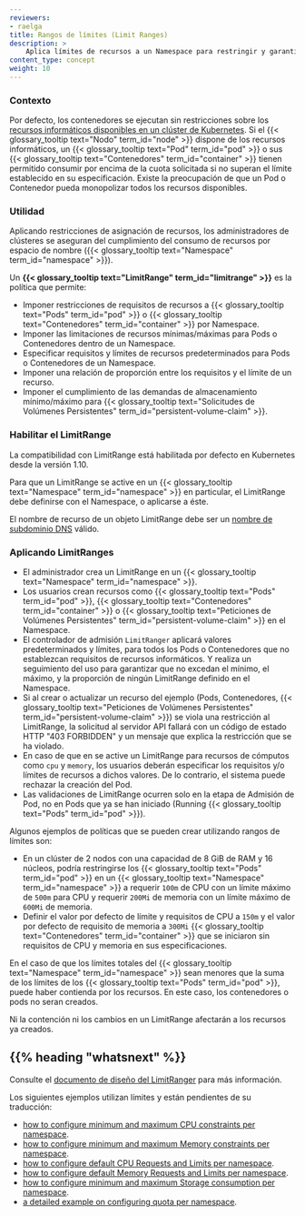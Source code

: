 ```yaml
---
reviewers:
- raelga
title: Rangos de límites (Limit Ranges)
description: >
    Aplica límites de recursos a un Namespace para restringir y garantizar la asignación y consumo de recursos informáticos.
content_type: concept
weight: 10
---
```


<!-- overview -->

### Contexto

Por defecto, los contenedores se ejecutan sin restricciones sobre los [recursos informáticos disponibles en un clúster de Kubernetes](/docs/concepts/configuration/manage-resources-containers/).
Si el {{< glossary_tooltip text="Nodo" term_id="node" >}} dispone de los recursos informáticos, un {{< glossary_tooltip text="Pod" term_id="pod" >}} o sus {{< glossary_tooltip text="Contenedores" term_id="container" >}} tienen permitido consumir por encima de la cuota solicitada si no superan el límite establecido en su especificación.
Existe la preocupación de que un Pod o Contenedor pueda monopolizar todos los recursos disponibles.

### Utilidad

Aplicando restricciones de asignación de recursos, los administradores de clústeres se aseguran del cumplimiento del consumo de recursos por espacio de nombre ({{< glossary_tooltip text="Namespace" term_id="namespace" >}}).

Un **{{< glossary_tooltip text="LimitRange" term_id="limitrange" >}}** es la política que permite:

- Imponer restricciones de requisitos de recursos a {{< glossary_tooltip text="Pods" term_id="pod" >}} o {{< glossary_tooltip text="Contenedores" term_id="container" >}} por Namespace.
- Imponer las limitaciones de recursos mínimas/máximas para Pods o Contenedores dentro de un Namespace.
- Especificar requisitos y límites de recursos predeterminados para Pods o Contenedores de un Namespace.
- Imponer una relación de proporción entre los requisitos y el límite de un recurso.
- Imponer el cumplimiento de las demandas de almacenamiento mínimo/máximo para {{< glossary_tooltip text="Solicitudes de Volúmenes Persistentes" term_id="persistent-volume-claim" >}}.

### Habilitar el LimitRange

La compatibilidad con LimitRange está habilitada por defecto en Kubernetes desde la versión 1.10.

Para que un LimitRange se active en un {{< glossary_tooltip text="Namespace" term_id="namespace" >}} en particular, el LimitRange debe definirse con el Namespace, o aplicarse a éste.

El nombre de recurso de un objeto LimitRange debe ser un
[nombre de subdominio DNS](/docs/concepts/overview/working-with-objects/names#dns-subdomain-names) válido.

### Aplicando LimitRanges

- El administrador crea un LimitRange en un {{< glossary_tooltip text="Namespace" term_id="namespace" >}}.
- Los usuarios crean recursos como {{< glossary_tooltip text="Pods" term_id="pod" >}}, {{< glossary_tooltip text="Contenedores" term_id="container" >}} o {{< glossary_tooltip text="Peticiones de Volúmenes Persistentes" term_id="persistent-volume-claim" >}} en el Namespace.
- El controlador de admisión `LimitRanger` aplicará valores predeterminados y límites, para todos los Pods o Contenedores que no establezcan requisitos de recursos informáticos. Y realiza un seguimiento del uso para garantizar que no excedan el mínimo, el máximo, y la proporción de ningún LimitRange definido en el Namespace.
- Si al crear o actualizar un recurso del ejemplo (Pods, Contenedores, {{< glossary_tooltip text="Peticiones de Volúmenes Persistentes" term_id="persistent-volume-claim" >}}) se viola una restricción al LimitRange, la solicitud al servidor API fallará con un código de estado HTTP "403 FORBIDDEN" y un mensaje que explica la restricción que se ha violado.
- En caso de que en se active un LimitRange para recursos de cómputos como `cpu` y `memory`, los usuarios deberán especificar los requisitos y/o límites de recursos a dichos valores. De lo contrario, el sistema puede rechazar la creación del Pod.
- Las validaciones de LimitRange ocurren solo en la etapa de Admisión de Pod, no en Pods que ya se han iniciado (Running {{< glossary_tooltip text="Pods" term_id="pod" >}}).

Algunos ejemplos de políticas que se pueden crear utilizando rangos de límites son:

- En un clúster de 2 nodos con una capacidad de 8 GiB de RAM y 16 núcleos, podría restringirse los {{< glossary_tooltip text="Pods" term_id="pod" >}} en un {{< glossary_tooltip text="Namespace" term_id="namespace" >}} a requerir `100m` de CPU con un límite máximo de `500m` para CPU y requerir `200Mi` de memoria con un límite máximo de `600Mi` de memoria.
- Definir el valor por defecto de límite y requisitos de CPU a `150m` y el valor por defecto de requisito de memoria a `300Mi` {{< glossary_tooltip text="Contenedores" term_id="container" >}} que se iniciaron sin requisitos de CPU y memoria en sus especificaciones.

En el caso de que los límites totales del {{< glossary_tooltip text="Namespace" term_id="namespace" >}} sean menores que la suma de los límites de los {{< glossary_tooltip text="Pods" term_id="pod" >}},
puede haber contienda por los recursos. En este caso, los contenedores o pods no seran creados.

Ni la contención ni los cambios en un LimitRange afectarán a los recursos ya creados.

## {{% heading "whatsnext" %}}

Consulte el [documento de diseño del LimitRanger](https://git.k8s.io/community/contributors/design-proposals/resource-management/admission_control_limit_range.md) para más información.

Los siguientes ejemplos utilizan límites y están pendientes de su traducción:

- [how to configure minimum and maximum CPU constraints per namespace](/docs/tasks/administer-cluster/manage-resources/cpu-constraint-namespace/).
- [how to configure minimum and maximum Memory constraints per namespace](/docs/tasks/administer-cluster/manage-resources/memory-constraint-namespace/).
- [how to configure default CPU Requests and Limits per namespace](/docs/tasks/administer-cluster/manage-resources/cpu-default-namespace/).
- [how to configure default Memory Requests and Limits per namespace](/docs/tasks/administer-cluster/manage-resources/memory-default-namespace/).
- [how to configure minimum and maximum Storage consumption per namespace](/docs/tasks/administer-cluster/limit-storage-consumption/#limitrange-to-limit-requests-for-storage).
- [a detailed example on configuring quota per namespace](/docs/tasks/administer-cluster/manage-resources/quota-memory-cpu-namespace/).
